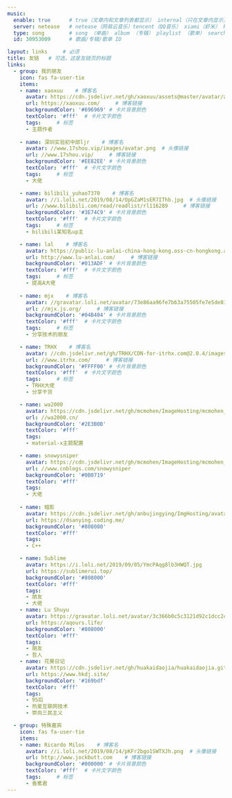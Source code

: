 ```yaml
---
music:
  enable: true      # true（文章内和文章列表都显示） internal（只在文章内显示）
  server: netease   # netease（网易云音乐）tencent（QQ音乐） xiami（虾米） kugou（酷狗）
  type: song        # song （单曲） album （专辑） playlist （歌单） search （搜索）
  id: 30953009      # 歌曲/专辑/歌单 ID

layout: links     # 必须
title: 友链   # 可选，这是友链页的标题
links:
  - group: 我的朋友
    icon: fas fa-user-tie
    items:
    - name: xaoxuu    # 博客名
      avatar: https://cdn.jsdelivr.net/gh/xaoxuu/assets@master/avatar/avatar.png  # 头像链接
      url: https://xaoxuu.com/     # 博客链接
      backgroundColor: '#696969' # 卡片背景颜色
      textColor: '#fff'  # 卡片文字颜色
      tags:     # 标签
      - 主题作者
     
    - name: 深圳实验初中部ljr    # 博客名
      avatar: //www.17shou.vip/images/avatar.png  # 头像链接
      url: //www.17shou.vip/     # 博客链接
      backgroundColor: '#EE82EE' # 卡片背景颜色
      textColor: '#fff'  # 卡片文字颜色
      tags:     # 标签
      - 大佬

    - name: bilibili_yuhao7370    # 博客名
      avatar: //i.loli.net/2019/08/14/OpGZaM1sER7IThb.jpg  # 头像链接
      url: //www.bilibili.com/read/readlist/rl116289     # 博客链接
      backgroundColor: '#3E74C9' # 卡片背景颜色
      textColor: '#fff'  # 卡片文字颜色
      tags:     # 标签
      - bilibili某知名up主

    - name: lal    # 博客名
      avatar: https://public-lu-anlai-china-hong-kong.oss-cn-hongkong.aliyuncs.com/avatar/avatar-128px.jpg  # 头像链接
      url: http://www.lu-anlai.com/     # 博客链接
      backgroundColor: '#013ADF' # 卡片背景颜色
      textColor: '#fff'  # 卡片文字颜色
      tags:     # 标签
      - 提高A大佬
   
    - name: mjx    # 博客名
      avatar: //gravatar.loli.net/avatar/73e86aa96fe7b63a75505fe7e5de81a2?d=identicon&v=1.3.4  # 头像链接
      url: //mjx.js.org/     # 博客链接
      backgroundColor: '#04B404' # 卡片背景颜色
      textColor: '#fff'  # 卡片文字颜色
      tags:     # 标签
      - 分享技术的朋友

    - name: TRHX    # 博客名
      avatar: //cdn.jsdelivr.net/gh/TRHX/CDN-for-itrhx.com@2.0.4/images/trhx.png  # 头像链接
      url: //www.itrhx.com/     # 博客链接
      backgroundColor: '#FFFF00' # 卡片背景颜色
      textColor: '#fff'  # 卡片文字颜色
      tags:     # 标签
      - TRHX大佬
      - 分享干货

    - name: wa2000
      avatar: https://cdn.jsdelivr.net/gh/mcmohen/ImageHosting/mcmohen_imgan94.jpg
      url: //wa2000.cn/
      backgroundColor: '#2E3B0B'
      textColor: '#fff'
      tags:
      - material-x主题配置

    - name: snowysniper
      avatar: https://cdn.jsdelivr.net/gh/mcmohen/ImageHosting/mcmohen_img20190814162800.png
      url: //www.cnblogs.com/snowysniper
      backgroundColor: '#0B0719'
      textColor: '#fff'
      tags:
      - 大佬
      
    - name: 暗影
      avatar: https://cdn.jsdelivr.net/gh/anbujingying/ImgHosting/avatar.jpg
      url: https://dsanying.coding.me/
      backgroundColor: '#808080'
      textColor: '#fff'
      tags:
      - C++

    - name: Sublime
      avatar: https://i.loli.net/2019/09/05/YmcPAqg8lb3HWQT.jpg
      url: https://sublimerui.top/
      backgroundColor: '#808000'
      textColor: '#fff'
      tags:
      - 朋友
      - 大佬
    - name: Lu Shuyu
      avatar: https://gravatar.loli.net/avatar/3c366b0c5c3121d92c1dcc2cc8faf32c?d=mp&v=Volantis%20Edition%20(based%20on%201.3.10)
      url: https://aqours.life/
      backgroundColor: '#808000'
      textColor: '#fff'
      tags:
      - 朋友
      - 哲人
    - name: 花葵日记
      avatar: https://cdn.jsdelivr.net/gh/huakaidaojia/huakaidaojia.github.io@master/image/bd315c6034a85edfea3fec3646540923dd547577.jpg
      url: https://www.hkdj.site/
      backgroundColor: '#169bdf'
      textColor: '#fff'
      tags:
      - 95后
      - 热爱互联网技术
      - 崇尚三民主义

  - group: 特殊嘉宾
    icon: fas fa-user-tie
    items:
    - name: Ricardo Milos    # 博客名
      avatar: //i.loli.net/2019/08/14/pKFr2bgo1SWTXJh.png  # 头像链接
      url: http://www.jockbutt.com    # 博客链接
      backgroundColor: '#000000' # 卡片背景颜色
      textColor: '#fff'  # 卡片文字颜色
      tags:     # 标签
      - 香蕉君
---
```


<!-- 这里可以写友链页面下方的文字备注，例如自己的友链规范、示例等。 -->
